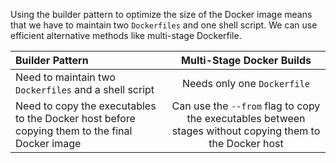 Using the builder pattern to optimize the size of the Docker image
means that we have to maintain two `Dockerfiles` and one shell script.
We can use efficient alternative methods like multi-stage Dockerfile.

| Builder Pattern      | Multi-Stage Docker Builds |
| :---        |    :----:   |
| Need to maintain two `Dockerfiles` and a shell script | Needs only one `Dockerfile`       |
| Need to copy the executables to the Docker host before <br /> copying them to the final Docker image | Can use the `--from` flag to copy the executables between <br /> stages without copying them to the Docker host        |
